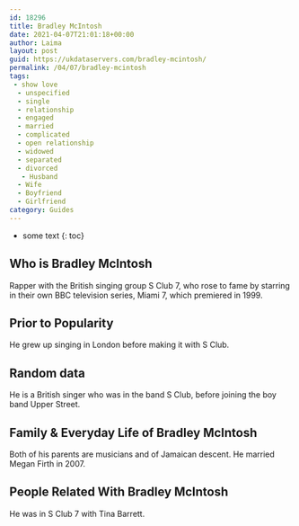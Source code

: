 ```yaml
---
id: 18296
title: Bradley McIntosh
date: 2021-04-07T21:01:18+00:00
author: Laima
layout: post
guid: https://ukdataservers.com/bradley-mcintosh/
permalink: /04/07/bradley-mcintosh
tags:
 - show love
  - unspecified
  - single
  - relationship
  - engaged
  - married
  - complicated
  - open relationship
  - widowed
  - separated
  - divorced
   - Husband
  - Wife
  - Boyfriend
  - Girlfriend
category: Guides
---
```


* some text
{: toc}


## Who is Bradley McIntosh
                  
                  
                  
Rapper with the British singing group S Club 7, who rose to fame by starring in their own BBC television series, Miami 7, which premiered in 1999.
                  
              
            
              
            
                
                
                
## Prior to Popularity
                  
                  
                  
He grew up singing in London before making it with S Club.
                  
              
            
              
            
                
                
                
## Random data
                  
                  
                  
He is a British singer who was in the band S Club, before joining the boy band Upper Street.
                  
              
            
              
            
                
                
                
## Family & Everyday Life of Bradley McIntosh
                  
                  
                  
Both of his parents are musicians and of Jamaican descent. He married Megan Firth in 2007. 
                  
              
            
              
            
                
                
                
## People Related With Bradley McIntosh
                  
                  
                  
He was in S Club 7 with Tina Barrett.
                  
              
            
              
            
                
              
            
              
              
            
            
              
            
          
          
          